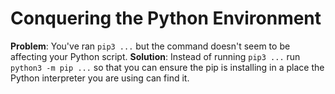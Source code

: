 # Conquering the Python Environment

**Problem**: You've ran `pip3 ...` but the command doesn't seem to be affecting your Python script.
**Solution**: Instead of running `pip3 ...` run `python3 -m pip ...` so that you can ensure the pip is installing in a place the Python interpreter you are using can find it.